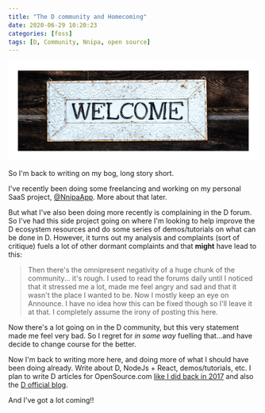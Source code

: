 ```yaml
---
title: "The D community and Homecoming"
date: 2020-06-29 10:20:23
categories: [foss]
tags: [D, Community, Nnipa, open source]
---
```


![Back to blogging](/images/2020-welcome.png)

So I'm back to writing on my bog, long story short.

I've recently been doing some freelancing and working on my personal SaaS
project, [@NnipaApp](https://twitter.com/NnipaApp). More about that later.

But what I've also been doing more recently is complaining in the D forum. So
I've had this side project going on where I'm looking to help improve the D
ecosystem resources and do some series of demos/tutorials on what can be done in
D. However, it turns out my analysis and complaints (sort of critique) fuels a
lot of other dormant complaints and that **might** have lead to this:

> Then there's the omnipresent negativity of a huge chunk of the community...
> it's rough. I used to read the forums daily until I noticed that it stressed
> me a lot, made me feel angry and sad and that it wasn't the place I wanted to
> be. Now I mostly keep an eye on Announce. I have no idea how this can be fixed
> though so I'll leave it at that. I completely assume the irony of posting this
> here.

Now there's a lot going on in the D community, but this very statement made me
feel very bad. So I regret for _in some way_ fuelling that...and have decide to
change course for the better.

Now I'm back to writing more here, and doing more of what I should have been
doing already. Write about D, NodeJs + React, demos/tutorials, etc. I plan to
write D articles for OpenSource.com
[like I did back in 2017](https://opensource.com/article/17/5/d-open-source-software-development)
and also the [D official blog](https://dlang.org/blog).

And I've got a lot coming!!
